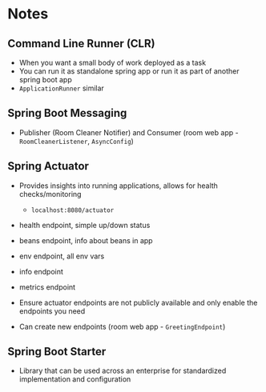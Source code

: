 # Notes
  
## Command Line Runner (CLR)
- When you want a small body of work deployed as a task
- You can run it as standalone spring app or run it as part of another spring
boot app
- `ApplicationRunner` similar
  
## Spring Boot Messaging
- Publisher (Room Cleaner Notifier) and Consumer (room web app - `RoomCleanerListener`, `AsyncConfig`)

## Spring Actuator
- Provides insights into running applications, allows for health checks/monitoring
  - `localhost:8080/actuator`
- health endpoint, simple up/down status
- beans endpoint, info about beans in app
- env endpoint, all env vars
- info endpoint
- metrics endpoint

- Ensure actuator endpoints are not publicly available and only enable the endpoints you need
- Can create new endpoints (room web app - `GreetingEndpoint`)

## Spring Boot Starter
- Library that can be used across an enterprise for standardized implementation and configuration

